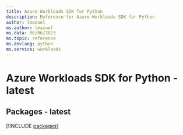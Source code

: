 ```yaml
---
title: Azure Workloads SDK for Python
description: Reference for Azure Workloads SDK for Python
author: lmazuel
ms.author: lmazuel
ms.data: 06/06/2023
ms.topic: reference
ms.devlang: python
ms.service: workloads
---
```

# Azure Workloads SDK for Python - latest
## Packages - latest
[!INCLUDE [packages](workloads-index.md)]